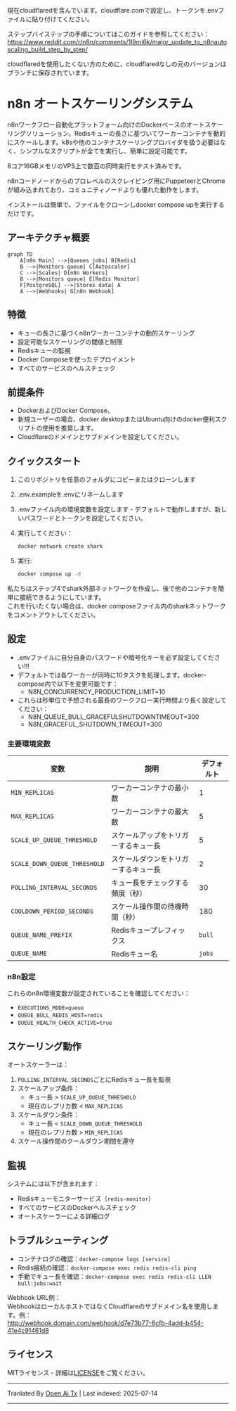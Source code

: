 現在cloudflaredを含んでいます。cloudflare.comで設定し、トークンを.envファイルに貼り付けてください。

ステップバイステップの手順についてはこのガイドを参照してください：https://www.reddit.com/r/n8n/comments/1l9mi6k/major_update_to_n8nautoscaling_build_step_by_step/

cloudflaredを使用したくない方のために、cloudflaredなしの元のバージョンはブランチに保存されています。

# n8n オートスケーリングシステム

n8nワークフロー自動化プラットフォーム向けのDockerベースのオートスケーリングソリューション。Redisキューの長さに基づいてワーカーコンテナを動的にスケールします。k8sや他のコンテナスケーリングプロバイダを扱う必要はなく、シンプルなスクリプトが全てを実行し、簡単に設定可能です。

8コア16GBメモリのVPS上で数百の同時実行をテスト済みです。

n8nコードノードからのプロレベルのスクレイピング用にPuppeteerとChromeが組み込まれており、コミュニティノードよりも優れた動作をします。

インストールは簡単で、ファイルをクローンしdocker compose upを実行するだけです。

## アーキテクチャ概要

```mermaid
graph TD
    A[n8n Main] -->|Queues jobs| B[Redis]
    B -->|Monitors queue| C[Autoscaler]
    C -->|Scales| D[n8n Workers]
    B -->|Monitors queue| E[Redis Monitor]
    F[PostgreSQL] -->|Stores data| A
    A -->|Webhooks| G[n8n Webhook]
```
## 特徴

- キューの長さに基づくn8nワーカーコンテナの動的スケーリング
- 設定可能なスケーリングの閾値と制限
- Redisキューの監視
- Docker Composeを使ったデプロイメント
- すべてのサービスのヘルスチェック

## 前提条件

- DockerおよびDocker Compose。
- 新規ユーザーの場合、docker desktopまたはUbuntu向けのdocker便利スクリプトの使用を推奨します。  
- Cloudflareのドメインとサブドメインを設定してください。

## クイックスタート

1. このリポジトリを任意のフォルダにコピーまたはクローンします
2. .env.exampleを.envにリネームします
3. .envファイル内の環境変数を設定します - デフォルトで動作しますが、新しいパスワードとトークンを設定してください。
4. 実行してください：

   ```bash
   docker network create shark
   ```
5. 実行:
   ```bash
   docker compose up -d
   ```
私たちはステップ4でshark外部ネットワークを作成し、後で他のコンテナを簡単に接続できるようにしています。  
これを行いたくない場合は、docker composeファイル内のsharkネットワークをコメントアウトしてください。  

## 設定

- .envファイルに自分自身のパスワードや暗号化キーを必ず設定してください!!!
- デフォルトでは各ワーカーが同時に10タスクを処理します。docker-compose内で以下を変更可能です：  
   - N8N_CONCURRENCY_PRODUCTION_LIMIT=10
- これらは秒単位で予想される最長のワークフロー実行時間より長く設定してください：  
   - N8N_QUEUE_BULL_GRACEFULSHUTDOWNTIMEOUT=300
   - N8N_GRACEFUL_SHUTDOWN_TIMEOUT=300

### 主要環境変数

| 変数 | 説明 | デフォルト |
|----------|-------------|---------|
| `MIN_REPLICAS` | ワーカーコンテナの最小数 | 1 |
| `MAX_REPLICAS` | ワーカーコンテナの最大数 | 5 |
| `SCALE_UP_QUEUE_THRESHOLD` | スケールアップをトリガーするキュー長 | 5 |
| `SCALE_DOWN_QUEUE_THRESHOLD` | スケールダウンをトリガーするキュー長 | 2 |
| `POLLING_INTERVAL_SECONDS` | キュー長をチェックする頻度（秒） | 30 |
| `COOLDOWN_PERIOD_SECONDS` | スケール操作間の待機時間（秒） | 180 |
| `QUEUE_NAME_PREFIX` | Redisキュープレフィックス | `bull` |
| `QUEUE_NAME` | Redisキュー名 | `jobs` |

### n8n設定

これらのn8n環境変数が設定されていることを確認してください：
- `EXECUTIONS_MODE=queue`
- `QUEUE_BULL_REDIS_HOST=redis`
- `QUEUE_HEALTH_CHECK_ACTIVE=true`

## スケーリング動作

オートスケーラーは：
1. `POLLING_INTERVAL_SECONDS`ごとにRedisキュー長を監視
2. スケールアップ条件：  
   - キュー長 > `SCALE_UP_QUEUE_THRESHOLD`  
   - 現在のレプリカ数 < `MAX_REPLICAS`
3. スケールダウン条件：  
   - キュー長 < `SCALE_DOWN_QUEUE_THRESHOLD`  
   - 現在のレプリカ数 > `MIN_REPLICAS`
4. スケール操作間のクールダウン期間を遵守

## 監視

システムには以下が含まれます：
- Redisキューモニターサービス（`redis-monitor`）
- すべてのサービスのDockerヘルスチェック
- オートスケーラーによる詳細ログ

## トラブルシューティング

- コンテナログの確認：`docker-compose logs [service]`
- Redis接続の確認：`docker-compose exec redis redis-cli ping`
- 手動でキュー長を確認：`docker-compose exec redis redis-cli LLEN bull:jobs:wait`

Webhook URL例：  
WebhookはローカルホストではなくCloudflareのサブドメイン名を使用します。例：  
http://webhook.domain.com/webhook/d7e73b77-6cfb-4add-b454-41e4c91461d8

## ライセンス

MITライセンス - 詳細は[LICENSE](LICENSE)をご覧ください。




---

Tranlated By [Open Ai Tx](https://github.com/OpenAiTx/OpenAiTx) | Last indexed: 2025-07-14

---